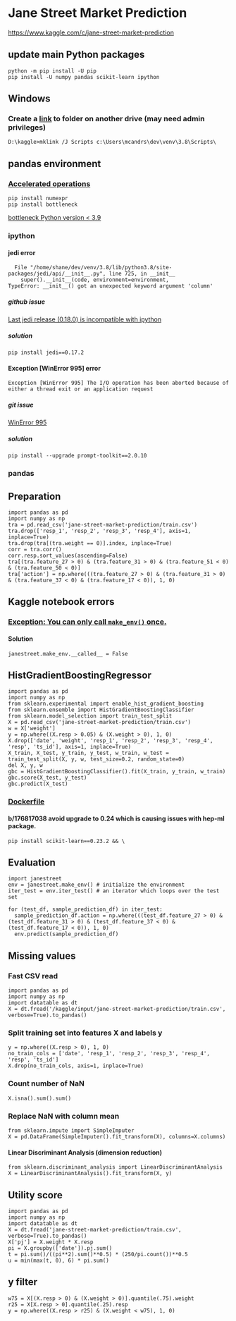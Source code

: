 # Jane Street Market Prediction
https://www.kaggle.com/c/jane-street-market-prediction
## update main Python packages
    python -m pip install -U pip
    pip install -U numpy pandas scikit-learn ipython
## Windows
### Create a [link](https://www.howtogeek.com/howto/16226/complete-guide-to-symbolic-links-symlinks-on-windows-or-linux) to folder on another drive (may need admin privileges)
    D:\kaggle>mklink /J Scripts c:\Users\mcandrs\dev\venv\3.8\Scripts\
## pandas environment
### [Accelerated operations](https://pandas.pydata.org/pandas-docs/stable/user_guide/basics.html?highlight=numexpr#accelerated-operations)
    pip install numexpr
    pip install bottleneck
[bottleneck Python version < 3.9](https://pypi.org/project/Bottleneck/)
### ipython
#### jedi error
      File "/home/shane/dev/venv/3.8/lib/python3.8/site-packages/jedi/api/__init__.py", line 725, in __init__
        super().__init__(code, environment=environment,
    TypeError: __init__() got an unexpected keyword argument 'column'
##### github issue
[Last jedi release (0.18.0) is incompatible with ipython](https://github.com/ipython/ipython/issues/12740)
##### solution
    pip install jedi==0.17.2
#### Exception [WinError 995] error
    Exception [WinError 995] The I/O operation has been aborted because of either a thread exit or an application request
##### git issue
[WinError 995](https://github.com/ipython/ipython/issues/12049)
##### solution
    pip install --upgrade prompt-toolkit==2.0.10
### pandas
## Preparation
    import pandas as pd
    import numpy as np
    tra = pd.read_csv('jane-street-market-prediction/train.csv')
    tra.drop(['resp_1', 'resp_2', 'resp_3', 'resp_4'], axis=1, inplace=True)
    tra.drop(tra[(tra.weight == 0)].index, inplace=True)
    corr = tra.corr()
    corr.resp.sort_values(ascending=False)
    tra[(tra.feature_27 > 0) & (tra.feature_31 > 0) & (tra.feature_51 < 0) & (tra.feature_50 < 0)]
    tra['action'] = np.where(((tra.feature_27 > 0) & (tra.feature_31 > 0) & (tra.feature_37 < 0) & (tra.feature_17 < 0)), 1, 0)
## Kaggle notebook errors
### [Exception: You can only call `make_env()` once.](https://www.kaggle.com/c/jane-street-market-prediction/discussion/204958)
#### Solution
    janestreet.make_env.__called__ = False
## HistGradientBoostingRegressor
    import pandas as pd
    import numpy as np
    from sklearn.experimental import enable_hist_gradient_boosting
    from sklearn.ensemble import HistGradientBoostingClassifier
    from sklearn.model_selection import train_test_split
    X = pd.read_csv('jane-street-market-prediction/train.csv')
    w = X['weight']
    y = np.where((X.resp > 0.05) & (X.weight > 0), 1, 0)
    X.drop(['date', 'weight', 'resp_1', 'resp_2', 'resp_3', 'resp_4', 'resp', 'ts_id'], axis=1, inplace=True)
    X_train, X_test, y_train, y_test, w_train, w_test = train_test_split(X, y, w, test_size=0.2, random_state=0)
    del X, y, w
    gbc = HistGradientBoostingClassifier().fit(X_train, y_train, w_train)
    gbc.score(X_test, y_test)
    gbc.predict(X_test)
### [Dockerfile](https://github.com/Kaggle/docker-python/blob/master/Dockerfile)
#### b/176817038 avoid upgrade to 0.24 which is causing issues with hep-ml package.
    pip install scikit-learn==0.23.2 && \
## Evaluation
    import janestreet
    env = janestreet.make_env() # initialize the environment
    iter_test = env.iter_test() # an iterator which loops over the test set

    for (test_df, sample_prediction_df) in iter_test:
      sample_prediction_df.action = np.where(((test_df.feature_27 > 0) & (test_df.feature_31 > 0) & (test_df.feature_37 < 0) & (test_df.feature_17 < 0)), 1, 0)
      env.predict(sample_prediction_df)
## Missing values
### Fast CSV read
    import pandas as pd
    import numpy as np
    import datatable as dt
    X = dt.fread('/kaggle/input/jane-street-market-prediction/train.csv', verbose=True).to_pandas()
### Split training set into features X and labels y
    y = np.where((X.resp > 0), 1, 0)
    no_train_cols = ['date', 'resp_1', 'resp_2', 'resp_3', 'resp_4', 'resp', 'ts_id']
    X.drop(no_train_cols, axis=1, inplace=True)
### Count number of NaN
    X.isna().sum().sum()
### Replace NaN with column mean
    from sklearn.impute import SimpleImputer
    X = pd.DataFrame(SimpleImputer().fit_transform(X), columns=X.columns)
#### Linear Discriminant Analysis (dimension reduction)
    from sklearn.discriminant_analysis import LinearDiscriminantAnalysis
    X = LinearDiscriminantAnalysis().fit_transform(X, y)
## Utility score
    import pandas as pd
    import numpy as np
    import datatable as dt
    X = dt.fread('jane-street-market-prediction/train.csv', verbose=True).to_pandas()
    X['pj'] = X.weight * X.resp
    pi = X.groupby(['date']).pj.sum()
    t = pi.sum()/((pi**2).sum()**0.5) * (250/pi.count())**0.5
    u = min(max(t, 0), 6) * pi.sum()
## y filter
    w75 = X[(X.resp > 0) & (X.weight > 0)].quantile(.75).weight
    r25 = X[X.resp > 0].quantile(.25).resp
    y = np.where((X.resp > r25) & (X.weight < w75), 1, 0)
